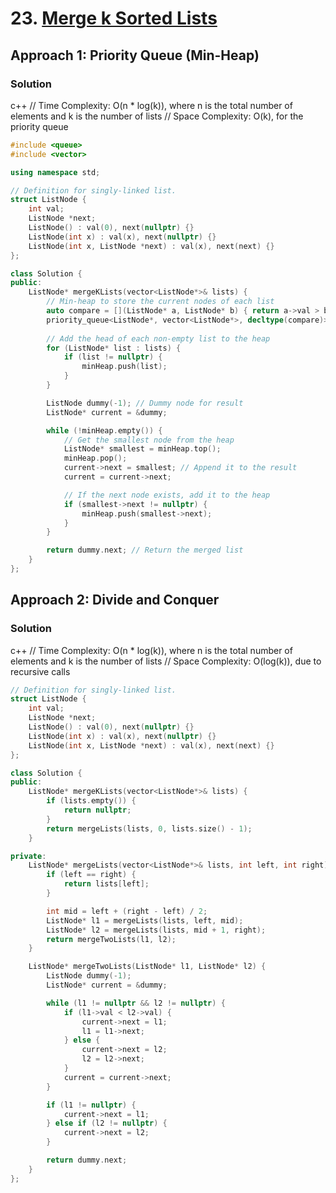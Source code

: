 # 23. [Merge k Sorted Lists](https://leetcode.com/problems/merge-k-sorted-lists/)

## Approach 1: Priority Queue (Min-Heap)

### Solution
c++
// Time Complexity: O(n * log(k)), where n is the total number of elements and k is the number of lists
// Space Complexity: O(k), for the priority queue
```cpp
#include <queue>
#include <vector>

using namespace std;

// Definition for singly-linked list.
struct ListNode {
    int val;
    ListNode *next;
    ListNode() : val(0), next(nullptr) {}
    ListNode(int x) : val(x), next(nullptr) {}
    ListNode(int x, ListNode *next) : val(x), next(next) {}
};

class Solution {
public:
    ListNode* mergeKLists(vector<ListNode*>& lists) {
        // Min-heap to store the current nodes of each list
        auto compare = [](ListNode* a, ListNode* b) { return a->val > b->val; };
        priority_queue<ListNode*, vector<ListNode*>, decltype(compare)> minHeap(compare);
        
        // Add the head of each non-empty list to the heap
        for (ListNode* list : lists) {
            if (list != nullptr) {
                minHeap.push(list);
            }
        }

        ListNode dummy(-1); // Dummy node for result
        ListNode* current = &dummy;

        while (!minHeap.empty()) {
            // Get the smallest node from the heap
            ListNode* smallest = minHeap.top();
            minHeap.pop();
            current->next = smallest; // Append it to the result
            current = current->next;

            // If the next node exists, add it to the heap
            if (smallest->next != nullptr) {
                minHeap.push(smallest->next);
            }
        }

        return dummy.next; // Return the merged list
    }
};
```

## Approach 2: Divide and Conquer

### Solution
c++
// Time Complexity: O(n * log(k)), where n is the total number of elements and k is the number of lists
// Space Complexity: O(log(k)), due to recursive calls
```cpp
// Definition for singly-linked list.
struct ListNode {
    int val;
    ListNode *next;
    ListNode() : val(0), next(nullptr) {}
    ListNode(int x) : val(x), next(nullptr) {}
    ListNode(int x, ListNode *next) : val(x), next(next) {}
};

class Solution {
public:
    ListNode* mergeKLists(vector<ListNode*>& lists) {
        if (lists.empty()) {
            return nullptr;
        }
        return mergeLists(lists, 0, lists.size() - 1);
    }

private:
    ListNode* mergeLists(vector<ListNode*>& lists, int left, int right) {
        if (left == right) {
            return lists[left];
        }

        int mid = left + (right - left) / 2;
        ListNode* l1 = mergeLists(lists, left, mid);
        ListNode* l2 = mergeLists(lists, mid + 1, right);
        return mergeTwoLists(l1, l2);
    }

    ListNode* mergeTwoLists(ListNode* l1, ListNode* l2) {
        ListNode dummy(-1);
        ListNode* current = &dummy;

        while (l1 != nullptr && l2 != nullptr) {
            if (l1->val < l2->val) {
                current->next = l1;
                l1 = l1->next;
            } else {
                current->next = l2;
                l2 = l2->next;
            }
            current = current->next;
        }

        if (l1 != nullptr) {
            current->next = l1;
        } else if (l2 != nullptr) {
            current->next = l2;
        }

        return dummy.next;
    }
};
```

